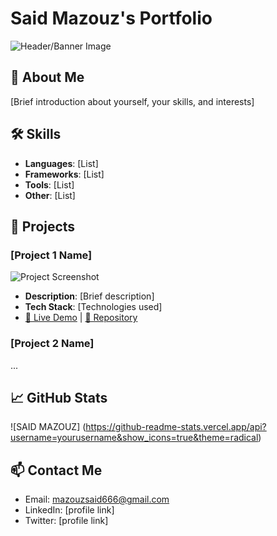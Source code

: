 # Said Mazouz's Portfolio

![Header/Banner Image](said%20co.png)

## 👋 About Me
[Brief introduction about yourself, your skills, and interests]

## 🛠️ Skills
- **Languages**: [List]
- **Frameworks**: [List]
- **Tools**: [List]
- **Other**: [List]

## 🚀 Projects

### [Project 1 Name]
![Project Screenshot](link-to-image)
- **Description**: [Brief description]
- **Tech Stack**: [Technologies used]
- [🔗 Live Demo](link) | [📁 Repository](link)

### [Project 2 Name]
...

## 📈 GitHub Stats
![SAID MAZOUZ] (https://github-readme-stats.vercel.app/api?username=yourusername&show_icons=true&theme=radical)

## 📫 Contact Me
- Email: mazouzsaid666@gmail.com
- LinkedIn: [profile link]
- Twitter: [profile link]
